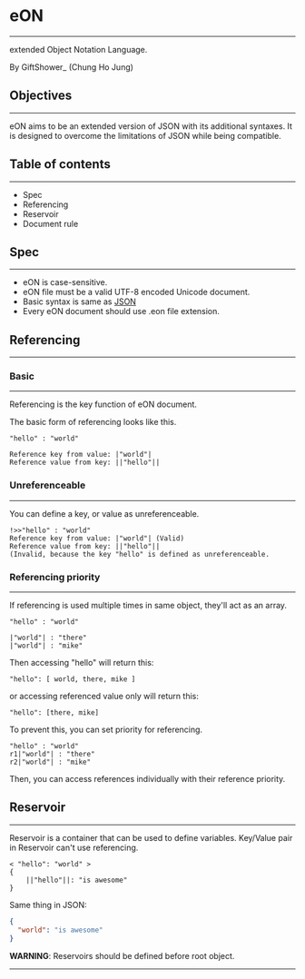 # eON

---
extended Object Notation Language.

By GiftShower_ (Chung Ho Jung)

## Objectives

---
eON aims to be an extended version of JSON with its additional syntaxes.
It is designed to overcome the limitations of JSON while being compatible.

## Table of contents

---
- Spec
- Referencing
- Reservoir
- Document rule
## Spec

---
- eON is case-sensitive.
- eON file must be a valid UTF-8 encoded Unicode document.
- Basic syntax is same as [JSON](https://www.json.org/)
- Every eON document should use .eon file extension.

## Referencing

---

### Basic

---
Referencing is the key function of eON document.

The basic form of referencing looks like this.
```text
"hello" : "world"

Reference key from value: |"world"|
Reference value from key: ||"hello"||
```
### Unreferenceable

---
You can define a key, or value as unreferenceable.
```text
!>>"hello" : "world"
Reference key from value: |"world"| (Valid)
Reference value from key: ||"hello"|| 
(Invalid, because the key "hello" is defined as unreferenceable.
```

### Referencing priority

---
If referencing is used multiple times in same object, they'll act as an array.
```text
"hello" : "world"

|"world"| : "there"
|"world"| : "mike"
```
Then accessing "hello" will return this:
```text
"hello": [ world, there, mike ]
```
or accessing referenced value only will return this:
```text
"hello": [there, mike]
```

To prevent this, you can set priority for referencing.

```text
"hello" : "world"
r1|"world"| : "there"
r2|"world"| : "mike"
```
Then, you can access references individually with their reference priority.

## Reservoir

---
Reservoir is a container that can be used to define variables.
Key/Value pair in Reservoir can't use referencing.

```text
< "hello": "world" >
{
    ||"hello"||: "is awesome"
}
```

Same thing in JSON:
```json
{
  "world": "is awesome"
}
```

**WARNING**: Reservoirs should be defined before root object.

---
